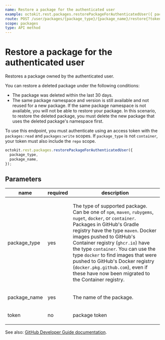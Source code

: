 ```yaml
---
name: Restore a package for the authenticated user
example: octokit.rest.packages.restorePackageForAuthenticatedUser({ package_type, package_name })
route: POST /user/packages/{package_type}/{package_name}/restore{?token}
scope: packages
type: API method
---
```


# Restore a package for the authenticated user

Restores a package owned by the authenticated user.

You can restore a deleted package under the following conditions:

- The package was deleted within the last 30 days.
- The same package namespace and version is still available and not reused for a new package. If the same package namespace is not available, you will not be able to restore your package. In this scenario, to restore the deleted package, you must delete the new package that uses the deleted package's namespace first.

To use this endpoint, you must authenticate using an access token with the `packages:read` and `packages:write` scopes. If `package_type` is not `container`, your token must also include the `repo` scope.

```js
octokit.rest.packages.restorePackageForAuthenticatedUser({
  package_type,
  package_name,
});
```

## Parameters

<table>
  <thead>
    <tr>
      <th>name</th>
      <th>required</th>
      <th>description</th>
    </tr>
  </thead>
  <tbody>
    <tr><td>package_type</td><td>yes</td><td>

The type of supported package. Can be one of `npm`, `maven`, `rubygems`, `nuget`, `docker`, or `container`. Packages in GitHub's Gradle registry have the type `maven`. Docker images pushed to GitHub's Container registry (`ghcr.io`) have the type `container`. You can use the type `docker` to find images that were pushed to GitHub's Docker registry (`docker.pkg.github.com`), even if these have now been migrated to the Container registry.

</td></tr>
<tr><td>package_name</td><td>yes</td><td>

The name of the package.

</td></tr>
<tr><td>token</td><td>no</td><td>

package token

</td></tr>
  </tbody>
</table>

See also: [GitHub Developer Guide documentation](https://docs.github.com/rest/reference/packages#restore-a-package-for-the-authenticated-user).
